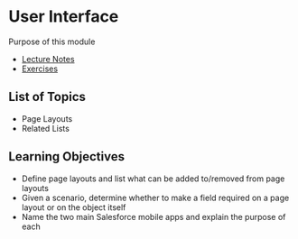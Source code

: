 # User Interface

Purpose of this module

* [Lecture Notes]()
* [Exercises]()

## List of Topics

* Page Layouts
* Related Lists

## Learning Objectives

* Define page layouts and list what can be added to/removed from page layouts
* Given a scenario, determine whether to make a field required on a page layout or on the object itself
* Name the two main Salesforce mobile apps and explain the purpose of each
